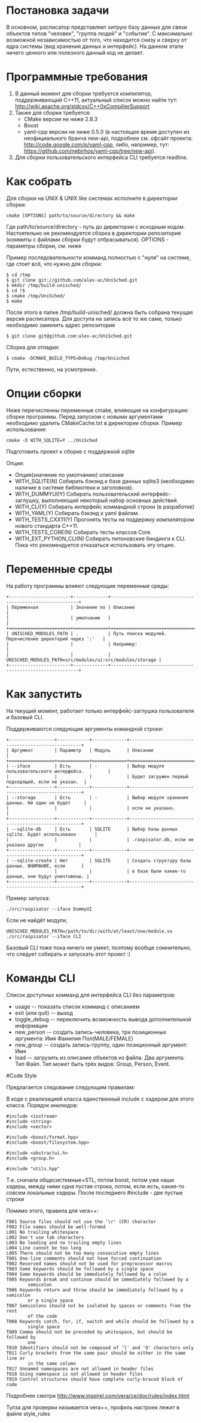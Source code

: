 # Постановка задачи

В основном, расписатор представляет хитрую базу данных для связи объектов типов
"человек", "группа людей" и "событие". С максимально возможной независимостью от
того, что находится снизу и сверху от ядра системы (вид хранения данных и
интерфейс). На данном этапе ничего ценного или полезного данный код не делает.


# Программные требования

1. В данный момент для сборки требуется компилятор, поддерживающий C++11,
   актуальный список можно найти тут:
   http://wiki.apache.org/stdcxx/C++0xCompilierSupport
2. Также для сборки требуется:
   * CMake версии не ниже 2.8.3
   * Boost
   * yaml-cpp версии не ниже 0.5.0 (в настоящее время доступен
     из неофициального бранча new-api, подробнее см. офсайт проекта:
     http://code.google.com/p/yaml-cpp, либо, например, тут:
     https://github.com/nebirhos/yaml-cpp/tree/new-api).
3. Для сборки пользовательского интерфейса CLI требуется readline.

# Как собрать

Для сборки на UNIX & UNIX like системах исполните в директории сборки:

    cmake [OPTIONS] path/to/source/directory && make
    
Где path/to/source/directory - путь до директории с исходным кодом.
Настоятельно не рекомендуется сборка в директории репозитория (коммиты с
файлами сборки будут отбрасываться). OPTIONS - параметры сборки, см. ниже

Пример последовательности комманд полностью с "нуля" на системе, где стоит всё,
что нужно для сборки:

    $ cd /tmp
    $ git clone git://github.com/alex-ac/UniSched.git
    $ mkdir /tmp/build-unisched/
    $ cd !$
    $ cmake /tmp/UniSched/
    $ make

После этого в папке /tmp/build-unisched/ должна быть собрана текущая версия
расписатора. Для доступа на запись всё то же саме, только необходимо заменить
адрес репозитория

    $ git clone git@github.com:alex-ac/UniSched.git

Сборка для отладки:
    
    $ cmake -DCMAKE_BUILD_TYPE=Debug /tmp/Unisched

Пути, естественно, на усмотрение.

# Опции сборки
    
Ниже перечисленны переменные cmake, влияющие на конфигурацию сборки
программы. Перед запуском с новыми аргументами необходимо удалить CMakeCache.txt
в директории сборки. Пример использования:

    cmake -D WITH_SQLITE=Y ../UniSched

Подготовить проект к сборке с поддержкой sqlite

Опции:

* Опция(значение по умолчанию) описание
* WITH_SQLITE(N) Собирать бэкэнд к базе данных sqlite3 (необходимо наличие в системе библиотеки и заголовков).
* WITH_DUMMYUI(Y) Собирать пользовательский интерфейс-заглушку, выполняющий некоторый набор основных действий.
* WITH_CLI(Y) Собирать интерфейс коммандной строки (в разработке)
* WITH_YAML(Y) Собирать бэкэнд к yaml файлам.
* WITH_TESTS_CXX11(Y) Прогонять тесты на поддержку компилятором нового стандарта C++11.
* WITH_TESTS_CORE(N) Собирать тесты классов Core.
* WITH_EXT_PYTHON_CLI(N) Собирать питоновские биндинги к CLI. Пока что рекомендуется отказаться использовать эту опцию.


# Переменные среды

На работу программы влияют следующие переменные среды:

    +-----------------------+-------------+----------------------------------------------------------+
    | Переменная            | Значение по | Описание                                                 |
    |                       | умолчанию   |                                                          |
    +=======================+=============+==========================================================+
    | UNISCHED_MODULES_PATH | .           | Путь поиска модулей. Перечисление директорий через ':'   |
    |                       |             | Например:                                                |
    |                       |             | UNISCHED_MODULES_PATH=src/modules/ui:src/modules/storage |
    +-----------------------+-------------+----------------------------------------------------------+

# Как запустить

На текущий момент, работает только интерфейс-заглушка пользователя и базовый CLI.

Поддерживаются следующие аргументы командной строки:

    +-----------------+------------+-------------+----------------------------------------------------+
    | Аргумент        | Параметр   | Модуль      | Описание                                           |
    +=================+============+=============+====================================================+
    | --iface         | Есть       | -           | Выбор модуля пользовательского интерфейса.         |
    |                 |            |             | Будет загружен первый подходящий, если не указан.  |
    +-----------------+------------+-------------+----------------------------------------------------+
    | --storage       | Есть       | -           | Выбор модуля хранения данных. Ни один не будет     |
    |                 |            |             | если не указано.                                   |
    +-----------------+------------+-------------+----------------------------------------------------+
    | --sqlite-db     | Есть       | SQLITE      | Выбор базы данных sqlite. Будет использовано       |
    |                 |            |             | .raspisator.db, если не указано другое             |
    +-----------------+------------+-------------+----------------------------------------------------+
    | --sqlite-create | Нет        | SQLITE      | Создать структуру базы данных. ВНИМАНИЕ, если      |
    |                 |            |             | в базе были какие-то данные, они будут уничтожены. |
    +-----------------+------------+-------------+----------------------------------------------------+

Пример запуска:

    ./src/raspisator --iface DummyUI

Если не найдёт модули, 

    UNISCHED_MODULES_PATH=/path/to/dir/with/at/least/one/module.so ./src/raspisator --iface CLI

Базовый CLI тоже пока ничего не умеет, поэтому вообще сомнительно, что
следует собирать и запускать этот проект :)

# Команды CLI

Список доступных комманд для интерфейса CLI без параметров:

*   usage -- показать список комманд с описанием
*   exit (или quit) -- выход
*   toggle_debug -- переключить возможность вывода дополнительной информации
*   new_person -- создать запись-человека, три позиционных аргумента: Имя Фамилия Пол(MALE/FEMALE)
*   new_group -- создать запись-группу, один позиционный аргумент: Имя
*   load -- загрузить из описание объектов из файла. Два аргумента: Тип Файл. Тип может быть трёх видов: Group, Person, Event.

#Code Style

Предлагается следование следующим правилам:

В коде с реализацией класса единственный include с хэдером для этого класса.
Порядок инклюдов:
    
    #include <iostream>
    #include <string>
    #include <vector>

    #include <boost/format.hpp>
    #include <boost/filesystem.hpp>

    #include <abstractui.h>
    #include <group.h>

    #include "utils.hpp"

Т.е. сначала общесистемные+STL, потом boost, потом уже наши хэдеры, между ними одна пустая строка, потом, если есть, какие-то совсем локальные хэдеры. После последнего #include - две пустые строки

Помимо этого, правила для vera++:

    F001 Source files should not use the '\r' (CR) character
    F002 File names should be well-formed
    L001 No trailing whitespace
    L002 Don't use tab characters
    L003 No leading and no trailing empty lines
    L004 Line cannot be too long
    L005 There should not be too many consecutive empty lines
    T001 One-line comments should not have forced continuation
    T002 Reserved names should not be used for preprocessor macros
    T003 Some keywords should be followed by a single space
    T004 Some keywords should be immediately followed by a colon
    T005 Keywords break and continue should be immediately followed by a
            semicolon
    T006 Keywords return and throw should be immediately followed by a semicolon
            or a single space
    T007 Semicolons should not be isolated by spaces or comments from the rest
            of the code
    T008 Keywords catch, for, if, switch and while should be followed by a
            single space
    T009 Comma should not be preceded by whitespace, but should be followed by
            one
    T010 Identifiers should not be composed of 'l' and 'O' characters only
    T011 Curly brackets from the same pair should be either in the same line or
            in the same column
    T017 Unnamed namespaces are not allowed in header files
    T018 Using namespace is not allowed in header files
    T019 Control structures should have complete curly-braced block of code 

Подробнее смотри http://www.inspirel.com/vera/ce/doc/rules/index.html

Тулза для проверки называется vera++, профиль настроек лежит в файле style_rules

